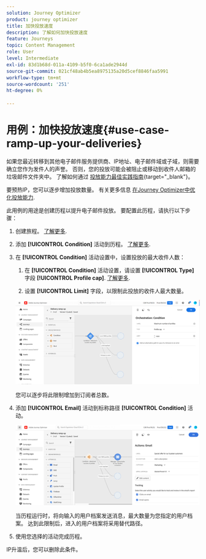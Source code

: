 ```yaml
---
solution: Journey Optimizer
product: journey optimizer
title: 加快投放速度
description: 了解如何加快投放速度
feature: Journeys
topic: Content Management
role: User
level: Intermediate
exl-id: 83d1b68d-011a-4109-b5f0-6ca1ade2944d
source-git-commit: 021cf48ab4b5ea8975135a20d5cef8846faa5991
workflow-type: tm+mt
source-wordcount: '251'
ht-degree: 0%

---
```


# 用例：加快投放速度{#use-case-ramp-up-your-deliveries}

如果您最近转移到其他电子邮件服务提供商、IP地址、电子邮件域或子域，则需要确立您作为发件人的声誉。 否则，您的投放可能会被阻止或移动到收件人邮箱的垃圾邮件文件夹中。 了解如何通过 [投放能力最佳实践指南](https://experienceleague.adobe.com/docs/deliverability-learn/deliverability-best-practice-guide/additional-resources/generic-resources/increase-reputation-with-ip-warming.html){target=&quot;_blank&quot;}。

要预热IP，您可以逐步增加投放数量。 有关更多信息 [在Journey Optimizer中优化投放能力](../reports/deliverability.md).

此用例的用途是创建历程以提升电子邮件投放。 要配置此历程，请执行以下步骤：

1. 创建旅程。 [了解更多](journey-gs.md).

1. 添加 **[!UICONTROL Condition]** 活动到历程。 [了解更多](condition-activity.md).

1. 在 **[!UICONTROL Condition]** 活动设置中，设置投放的最大收件人数：

   1. 在 **[!UICONTROL Condition]** 活动设置，请设置 **[!UICONTROL Type]** 字段 **[!UICONTROL Profile cap]**. [了解更多](condition-activity.md#profile_cap).

   1. 设置 **[!UICONTROL Limit]** 字段，以限制此投放的收件人最大数量。

   ![](assets/profile-cap-condition.png)

   您可以逐步将此限制增加到订阅者总数。

1. 添加 **[!UICONTROL Email]** 活动到标称路径 **[!UICONTROL Condition]** 活动。

   ![](assets/ramp-up-deliveries-message.png)

   当历程运行时，将向输入的用户档案发送消息，最大数量为您指定的用户档案。 达到此限制后，进入的用户档案将采用替代路径。

1. 使用您选择的活动完成历程。

IP升温后，您可以删除此条件。
